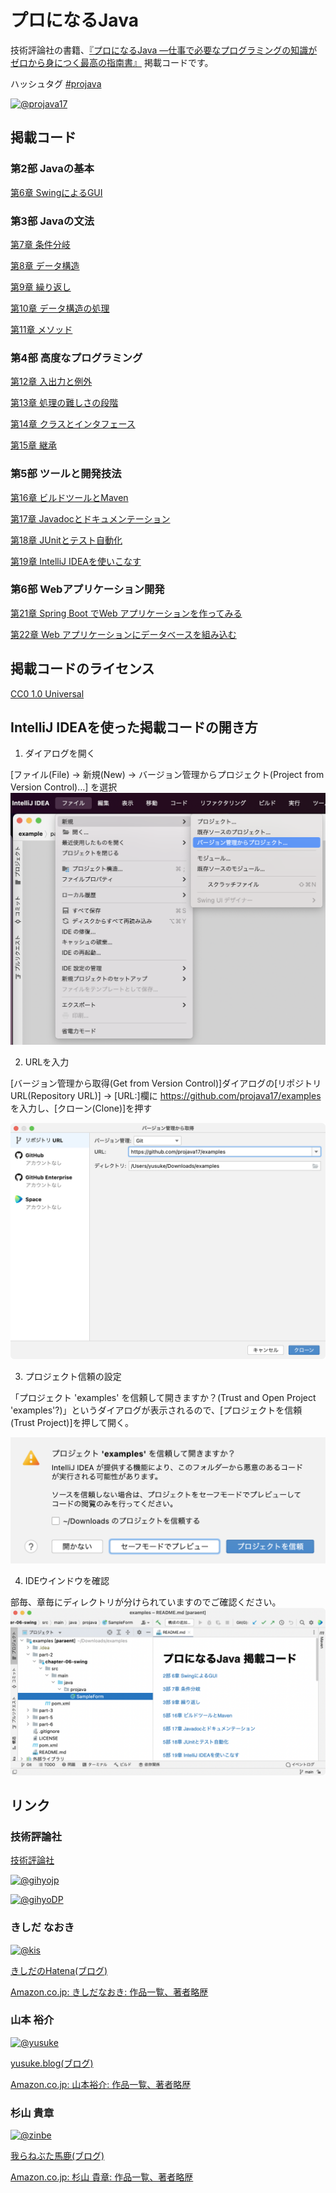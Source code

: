 # プロになるJava 

技術評論社の書籍、[『プロになるJava ―仕事で必要なプログラミングの知識がゼロから身につく最高の指南書』](https://gihyo.jp/book/2022/978-4-297-12685-8) 掲載コードです。

ハッシュタグ [&#35;projava](https://twitter.com/search?q=%23projava&src=typed_query&f=live)

[![@projava17](https://img.shields.io/twitter/url/https/twitter.com/projava17.svg?style=social&label=プロになるJava%20%40projava17)](https://twitter.com/projava17)

## 掲載コード

### 第2部 Javaの基本

[第6章 SwingによるGUI](./part-2/chapter-06-swing)

### 第3部 Javaの文法

[第7章 条件分岐](./part-3/chapter-07-condition)

[第8章 データ構造](./part-3/chapter-08-datastructure)

[第9章 繰り返し](./part-3/chapter-09-loop)

[第10章 データ構造の処理](./part-3/chapter-10-foreach)

[第11章 メソッド](./part-3/chapter-11-method)

### 第4部 高度なプログラミング

[第12章 入出力と例外](./part-4/chapter-12-io)

[第13章 処理の難しさの段階](./part-4/chapter-13-difficulty)

[第14章 クラスとインタフェース](./part-4/chapter-14-class)

[第15章 継承](./part-4/chapter-15-inheritance)

### 第5部 ツールと開発技法

[第16章 ビルドツールとMaven](./part-5/chapter-16-build-tool)

[第17章 Javadocとドキュメンテーション](./part-5/chapter-17-javadoc)

[第18章 JUnitとテスト自動化](./part-5/chapter-18-junit)

[第19章 IntelliJ IDEAを使いこなす](./part-5/chapter-19-ide)

### 第6部 Webアプリケーション開発

[第21章 Spring Boot でWeb アプリケーションを作ってみる](./part-6/chapter-21-spring-boot)

[第22章 Web アプリケーションにデータベースを組み込む](./part-6/chapter-22-database)

## 掲載コードのライセンス

[CC0 1.0 Universal](/LICENSE)

## IntelliJ IDEAを使った掲載コードの開き方

1. ダイアログを開く

[ファイル(File) → 新規(New) → バージョン管理からプロジェクト(Project from Version Control)…] を選択
![File - new](./images/file-new.png)

2. URLを入力

[バージョン管理から取得(Get from Version Control)]ダイアログの[リポジトリURL(Repository URL)] → [URL:]欄に https://github.com/projava17/examples を入力し、[クローン(Clone)]を押す

![version control](./images/from-version-control.png)

3. プロジェクト信頼の設定

「プロジェクト 'examples' を信頼して開きますか？(Trust and Open Project 'examples'?)」というダイアログが表示されるので、[プロジェクトを信頼(Trust Project)]を押して開く。

![trust](./images/trust.png)

4. IDEウインドウを確認

部毎、章毎にディレクトリが分けられていますのでご確認ください。
![IDEA](./images/open-in-intellij-idea.png)

## リンク

### 技術評論社

[技術評論社](https://gihyo.jp/)

[![@gihyojp](https://img.shields.io/twitter/url/https/twitter.com/gihyojp.svg?style=social&label=技術評論社%20%40gihyojp)](https://twitter.com/gihyojp)

[![@gihyoDP](https://img.shields.io/twitter/url/https/twitter.com/gihyoDP.svg?style=social&label=Gihyo%20Digital%20Publishing%20%40gihyoDP)](https://twitter.com/gihyojp)


### きしだ なおき

[![@kis](https://img.shields.io/twitter/url/https/twitter.com/kis.svg?style=social&label=きしだなおき%20%40kis)](https://twitter.com/kis)

[きしだのHatena(ブログ)](https://nowokay.hatenablog.com/archive/category/%E3%83%97%E3%83%AD%E3%81%AB%E3%81%AA%E3%82%8BJava)

[Amazon.co.jp: きしだなおき: 作品一覧、著者略歴](https://www.amazon.co.jp/きしだ-なおき/e/B09VPTG6KR?ref_=dbs_p_pbk_r00_abau_000000)

### 山本 裕介
[![@yusuke](https://img.shields.io/twitter/url/https/twitter.com/yusuke.svg?style=social&label=山本裕介%20%40yusuke)](https://twitter.com/yusuke)

[yusuke.blog(ブログ)](https://yusuke.blog)

[Amazon.co.jp: 山本裕介: 作品一覧、著者略歴](https://www.amazon.co.jp/山本%E3%80%80裕介/e/B0057FTY5K?ref_=dbs_p_pbk_r00_abau_000000)

### 杉山 貴章

[![@zinbe](https://img.shields.io/twitter/url/https/twitter.com/zinbe.svg?style=social&label=杉山貴章%20%40zinbe)](https://twitter.com/zinbe)

[我らねぶた馬鹿(ブログ)](https://nebuta.hatenablog.jp)

[Amazon.co.jp: 杉山 貴章: 作品一覧、著者略歴](https://www.amazon.co.jp/杉山-貴章/e/B09VS53R5Q?ref_=dbs_p_pbk_r00_abau_000000)